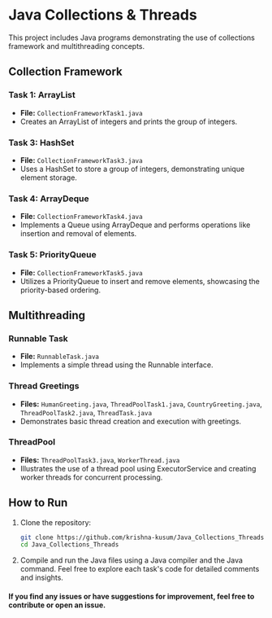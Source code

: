 # Java Collections & Threads

This project includes Java programs demonstrating the use of collections framework and multithreading concepts.

## Collection Framework

### Task 1: ArrayList
- **File:** `CollectionFrameworkTask1.java`
- Creates an ArrayList of integers and prints the group of integers.

### Task 3: HashSet
- **File:** `CollectionFrameworkTask3.java`
- Uses a HashSet to store a group of integers, demonstrating unique element storage.

### Task 4: ArrayDeque
- **File:** `CollectionFrameworkTask4.java`
- Implements a Queue using ArrayDeque and performs operations like insertion and removal of elements.

### Task 5: PriorityQueue
- **File:** `CollectionFrameworkTask5.java`
- Utilizes a PriorityQueue to insert and remove elements, showcasing the priority-based ordering.

## Multithreading

### Runnable Task
- **File:** `RunnableTask.java`
- Implements a simple thread using the Runnable interface.

### Thread Greetings
- **Files:** `HumanGreeting.java`, `ThreadPoolTask1.java`, `CountryGreeting.java`, `ThreadPoolTask2.java`, `ThreadTask.java`
- Demonstrates basic thread creation and execution with greetings.

### ThreadPool
- **Files:** `ThreadPoolTask3.java`, `WorkerThread.java`
- Illustrates the use of a thread pool using ExecutorService and creating worker threads for concurrent processing.

## How to Run

1. Clone the repository:
   ```bash
   git clone https://github.com/krishna-kusum/Java_Collections_Threads.git
   cd Java_Collections_Threads
   ```

2. Compile and run the Java files using a Java compiler and the Java command.
Feel free to explore each task's code for detailed comments and insights.


#### If you find any issues or have suggestions for improvement, feel free to contribute or open an issue.
